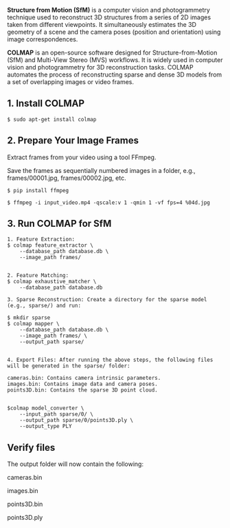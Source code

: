 


**Structure from Motion (SfM)** is a computer vision and photogrammetry technique used to reconstruct 3D structures from a series of 2D images taken from different viewpoints. It simultaneously estimates the 3D geometry of a scene and the camera poses (position and orientation) using image correspondences.

**COLMAP** is an open-source software designed for Structure-from-Motion (SfM) and Multi-View Stereo (MVS) workflows. It is widely used in computer vision and photogrammetry for 3D reconstruction tasks. COLMAP automates the process of reconstructing sparse and dense 3D models from a set of overlapping images or video frames.

## 1. Install COLMAP
```
$ sudo apt-get install colmap
```

## 2. Prepare Your Image Frames

 Extract frames from your video using a tool FFmpeg.

 Save the frames as sequentially numbered images in a folder, e.g., frames/00001.jpg, frames/00002.jpg, etc.
```
$ pip install ffmpeg

$ ffmpeg -i input_video.mp4 -qscale:v 1 -qmin 1 -vf fps=4 %04d.jpg
```
## 3. Run COLMAP for SfM

```
1. Feature Extraction:
$ colmap feature_extractor \
    --database_path database.db \
    --image_path frames/


2. Feature Matching:
$ colmap exhaustive_matcher \
    --database_path database.db

3. Sparse Reconstruction: Create a directory for the sparse model (e.g., sparse/) and run:

$ mkdir sparse
$ colmap mapper \
    --database_path database.db \
    --image_path frames/ \
    --output_path sparse/


4. Export Files: After running the above steps, the following files will be generated in the sparse/ folder:

cameras.bin: Contains camera intrinsic parameters.
images.bin: Contains image data and camera poses.
points3D.bin: Contains the sparse 3D point cloud.


$colmap model_converter \
    --input_path sparse/0/ \
    --output_path sparse/0/points3D.ply \
    --output_type PLY

```
## Verify files

The output folder will now contain the following:

cameras.bin

images.bin

points3D.bin

points3D.ply

